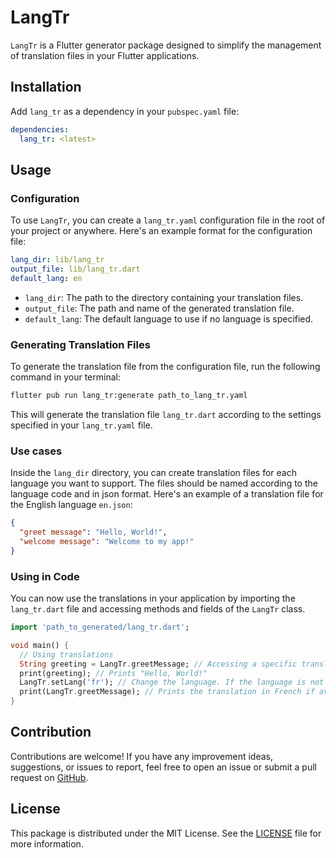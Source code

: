 # LangTr

`LangTr` is a Flutter generator package designed to simplify the management of translation files in your Flutter applications.

## Installation

Add `lang_tr` as a dependency in your `pubspec.yaml` file:

```yaml
dependencies:
  lang_tr: <latest>
```

## Usage

### Configuration

To use `LangTr`, you can create a `lang_tr.yaml` configuration file in the root of your project or anywhere. Here's an example format for the configuration file:

```yaml
lang_dir: lib/lang_tr
output_file: lib/lang_tr.dart
default_lang: en
```

- `lang_dir`: The path to the directory containing your translation files.
- `output_file`: The path and name of the generated translation file.
- `default_lang`: The default language to use if no language is specified.

### Generating Translation Files

To generate the translation file from the configuration file, run the following command in your terminal:

```bash
flutter pub run lang_tr:generate path_to_lang_tr.yaml
```

This will generate the translation file `lang_tr.dart` according to the settings specified in your `lang_tr.yaml` file.

### Use cases

Inside the `lang_dir` directory, you can create translation files for each language you want to support. The files should be named according to the language code and in json format. Here's an example of a translation file for the English language `en.json`:

```json
{
  "greet message": "Hello, World!",
  "welcome message": "Welcome to my app!"
}
```

### Using in Code

You can now use the translations in your application by importing the `lang_tr.dart` file and accessing methods and fields of the `LangTr` class.

```dart
import 'path_to_generated/lang_tr.dart';

void main() {
  // Using translations
  String greeting = LangTr.greetMessage; // Accessing a specific translation
  print(greeting); // Prints "Hello, World!"
  LangTr.setLang('fr'); // Change the language. If the language is not found, the default language is used.
  print(LangTr.greetMessage); // Prints the translation in French if available, otherwise in English.
}
```

## Contribution

Contributions are welcome! If you have any improvement ideas, suggestions, or issues to report, feel free to open an issue or submit a pull request on [GitHub](https://github.com/D3R50N/lang_tr.git).

## License

This package is distributed under the MIT License. See the [LICENSE](LICENSE) file for more information.
